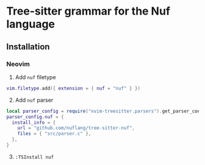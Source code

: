 # Tree-sitter grammar for the Nuf language

## Installation

### Neovim

1. Add `nuf` filetype

```lua
vim.filetype.add({ extension = { nuf = "nuf" } })
```
2. Add `nuf` parser

```lua
local parser_config = require("nvim-treesitter.parsers").get_parser_configs()
parser_config.nuf = {
  install_info = {
    url = "github.com/nuflang/tree-sitter-nuf",
    files = { "src/parser.c" },
  },
}
```

3. `:TSInstall nuf` 
